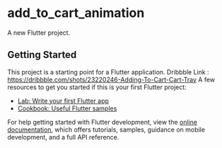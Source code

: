 # add_to_cart_animation

A new Flutter project.

## Getting Started

This project is a starting point for a Flutter application.
Dribbble Link : https://dribbble.com/shots/23220246-Adding-To-Cart-Cart-Tray
A few resources to get you started if this is your first Flutter project:

- [Lab: Write your first Flutter app](https://docs.flutter.dev/get-started/codelab)
- [Cookbook: Useful Flutter samples](https://docs.flutter.dev/cookbook)

For help getting started with Flutter development, view the
[online documentation](https://docs.flutter.dev/), which offers tutorials,
samples, guidance on mobile development, and a full API reference.
